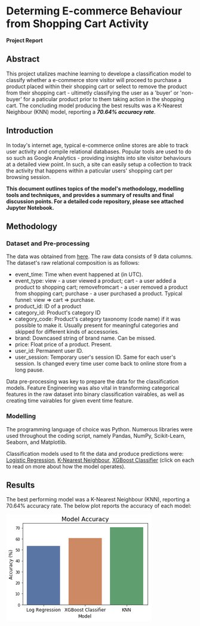 # Determing E-commerce Behaviour from Shopping Cart Activity
**Project Report**

## Abstract
This project utalizes machine learning to develope a classification model to classify whether a e-commerce store visitor will proceed to purchase a product placed within their shopping cart or select to remove the product from their shopping cart - ultimetly classifying the user as a 'buyer' or 'non-buyer' for a paticular product prior to them taking action in the shopping cart. The concluding model producing the best results was a K-Nearest Neighbour (KNN) model, reporting a ***70.64% accuracy rate***.

## Introduction
In today's internet age, typical e-commerce online stores are able to track user activity and compile relational databases. Popular tools are used to do so such as Google Analytics - providing insights into site visitor behaviours at a detailed view point. In such, a site can easily setup a collection to track the activity that happens within a paticular users' shopping cart per browsing session.

**This document outlines topics of the model's methodology, modelling tools and techniques, and provides a summary of results and final discussion points. For a detailed code repository, please see attached Jupyter Notebook.**

## Methodology
### Dataset and Pre-processing
The data was obtained from [here](https://www.kaggle.com/mkechinov/ecommerce-events-history-in-cosmetics-shop). The raw data consists of 9 data columns. The dataset's raw relational composition is as follows:
* event_time: Time when event happened at (in UTC).
* event_type: view - a user viewed a product; cart - a user added a product to shopping cart; removefromcart - a user removed a product from shopping cart; purchase - a user purchased a product. Typical funnel: view => cart => purchase.
* product_id: ID of a product
* category_id: Product's category ID
* category_code: Product's category taxonomy (code name) if it was possible to make it. Usually present for meaningful categories and skipped for different kinds of accessories.
* brand: Downcased string of brand name. Can be missed.
* price: Float price of a product. Present.
* user_id: Permanent user ID.
* user_session: Temporary user's session ID. Same for each user's session. Is changed every time user come back to online store from a long pause.

Data pre-processing was key to prepare the data for the classification models. Feature Engineering was also vital in transforming  categorical features in the raw dataset into binary classification vairables, as well as creating time vairables for given event time feature.

### Modelling
The programming language of choice was Python. Numerous libraries were used throughout the coding script, namely Pandas, NumPy, Scikit-Learn, Seaborn, and Matplotlib. 

Classification models used to fit the data and produce predictions were: [Logistic Regression](https://en.wikipedia.org/wiki/Logistic_regression), [K-Nearest Neighbour](https://en.wikipedia.org/wiki/K-nearest_neighbors_algorithm), [XGBoost Classifier](https://machinelearningmastery.com/gentle-introduction-xgboost-applied-machine-learning/) (click on each to read on more about how the model operates).

## Results
The best performing model was a K-Nearest Neighbour (KNN), reporting a 70.64% accuracy rate. The below plot reports the accuracy of each model:

![Model Accuracy](Model_Accuracy_Results.png)
